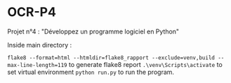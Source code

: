 # OCR-P4
Projet n°4 : "Développez un programme logiciel en Python"

Inside main directory :

`flake8 --format=html --htmldir=flake8_rapport --exclude=venv,build --max-line-length=119` to generate flake8 report
`.\venv\Scripts\activate` to set virtual environment
`python run.py` to run the program.